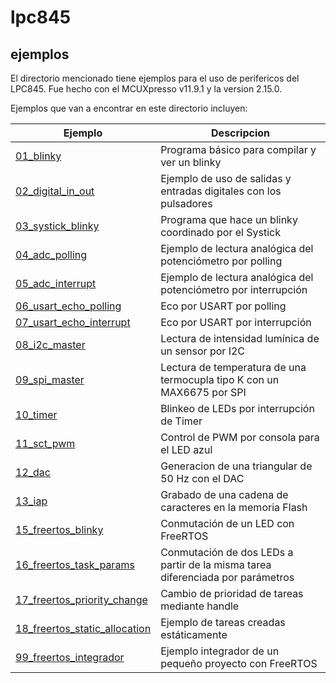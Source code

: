 # lpc845

## ejemplos

El directorio mencionado tiene ejemplos para el uso de perifericos del LPC845. Fue hecho con el MCUXpresso v11.9.1 y la version 2.15.0.

Ejemplos que van a encontrar en este directorio incluyen:

| Ejemplo | Descripcion |
| --- | --- |
| [01_blinky](ejemplos/01_blinky/) | Programa básico para compilar y ver un blinky
| [02_digital_in_out](ejemplos/02_digital_in_out/) | Ejemplo de uso de salidas y entradas digitales con los pulsadores 
| [03_systick_blinky](ejemplos/03_systick_blinky/) | Programa que hace un blinky coordinado por el Systick
| [04_adc_polling](ejemplos/04_adc_polling/) | Ejemplo de lectura analógica del potenciómetro por polling
| [05_adc_interrupt](ejemplos/05_adc_interrupt/) | Ejemplo de lectura analógica del potenciómetro por interrupción
| [06_usart_echo_polling](ejemplos/06_usart_echo_polling/) | Eco por USART por polling
| [07_usart_echo_interrupt](ejemplos/07_usart_echo_interrupt/) | Eco por USART por interrupción
| [08_i2c_master](ejemplos/08_i2c_master/) | Lectura de intensidad lumínica de un sensor por I2C
| [09_spi_master](ejemplos/09_spi_master/) | Lectura de temperatura de una termocupla tipo K con un MAX6675 por SPI
| [10_timer](ejemplos/10_timer) | Blinkeo de LEDs por interrupción de Timer
| [11_sct_pwm](ejemplos/11_sct_pwm) | Control de PWM por consola para el LED azul
| [12_dac](ejemplos/12_dac) | Generacion de una triangular de 50 Hz con el DAC
| [13_iap](ejemplos/13_iap) | Grabado de una cadena de caracteres en la memoria Flash
| [15_freertos_blinky](ejemplos/15_freertos_blinky) | Conmutación de un LED con FreeRTOS
| [16_freertos_task_params](ejemplos/16_freertos_task_params) | Conmutación de dos LEDs a partir de la misma tarea diferenciada por parámetros
| [17_freertos_priority_change](ejemplos/17_freertos_priority_change) | Cambio de prioridad de tareas mediante handle
| [18_freertos_static_allocation](ejemplos/18_freertos_static_allocation) | Ejemplo de tareas creadas estáticamente
| [99_freertos_integrador](ejemplos/99_freertos_integrador) | Ejemplo integrador de un pequeño proyecto con FreeRTOS
